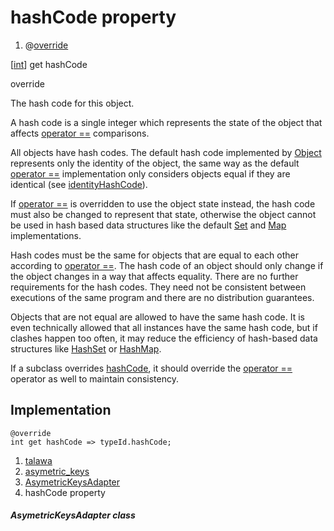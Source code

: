 
<div>

# hashCode property

</div>



<div>

1.  @[override](https://api.flutter.dev/flutter/dart-core/override-constant.html)

</div>

[[int](https://api.flutter.dev/flutter/dart-core/int-class.html)]
get hashCode


override




The hash code for this object.

A hash code is a single integer which represents the state of the object
that affects [operator
==](../../models_asymetric_keys_asymetric_keys/AsymetricKeysAdapter/operator_equals.html)
comparisons.

All objects have hash codes. The default hash code implemented by
[Object](https://api.flutter.dev/flutter/dart-core/Object-class.html)
represents only the identity of the object, the same way as the default
[operator
==](../../models_asymetric_keys_asymetric_keys/AsymetricKeysAdapter/operator_equals.html)
implementation only considers objects equal if they are identical (see
[identityHashCode](https://api.flutter.dev/flutter/dart-core/identityHashCode.html)).

If [operator
==](../../models_asymetric_keys_asymetric_keys/AsymetricKeysAdapter/operator_equals.html)
is overridden to use the object state instead, the hash code must also
be changed to represent that state, otherwise the object cannot be used
in hash based data structures like the default
[Set](https://api.flutter.dev/flutter/dart-core/Set-class.html) and
[Map](https://api.flutter.dev/flutter/dart-core/Map-class.html)
implementations.

Hash codes must be the same for objects that are equal to each other
according to [operator
==](../../models_asymetric_keys_asymetric_keys/AsymetricKeysAdapter/operator_equals.html).
The hash code of an object should only change if the object changes in a
way that affects equality. There are no further requirements for the
hash codes. They need not be consistent between executions of the same
program and there are no distribution guarantees.

Objects that are not equal are allowed to have the same hash code. It is
even technically allowed that all instances have the same hash code, but
if clashes happen too often, it may reduce the efficiency of hash-based
data structures like
[HashSet](https://api.flutter.dev/flutter/dart-collection/HashSet-class.html)
or
[HashMap](https://api.flutter.dev/flutter/dart-collection/HashMap-class.html).

If a subclass overrides
[hashCode](../../models_asymetric_keys_asymetric_keys/AsymetricKeysAdapter/hashCode.html),
it should override the [operator
==](../../models_asymetric_keys_asymetric_keys/AsymetricKeysAdapter/operator_equals.html)
operator as well to maintain consistency.



## Implementation

``` language-dart
@override
int get hashCode => typeId.hashCode;
```








1.  [talawa](../../index.html)
2.  [asymetric_keys](../../models_asymetric_keys_asymetric_keys/)
3.  [AsymetricKeysAdapter](../../models_asymetric_keys_asymetric_keys/AsymetricKeysAdapter-class.html)
4.  hashCode property

##### AsymetricKeysAdapter class







